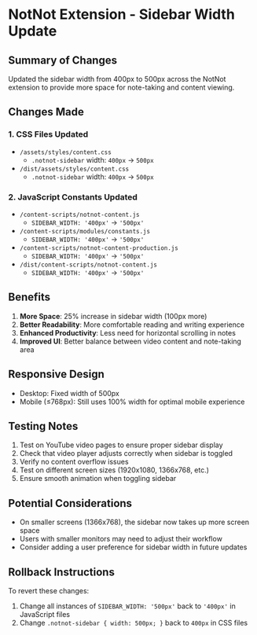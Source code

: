 # NotNot Extension - Sidebar Width Update

## Summary of Changes

Updated the sidebar width from 400px to 500px across the NotNot extension to provide more space for note-taking and content viewing.

## Changes Made

### 1. CSS Files Updated
- `/assets/styles/content.css`
  - `.notnot-sidebar` width: `400px` → `500px`
- `/dist/assets/styles/content.css`
  - `.notnot-sidebar` width: `400px` → `500px`

### 2. JavaScript Constants Updated
- `/content-scripts/notnot-content.js`
  - `SIDEBAR_WIDTH: '400px'` → `'500px'`
- `/content-scripts/modules/constants.js`
  - `SIDEBAR_WIDTH: '400px'` → `'500px'`
- `/content-scripts/notnot-content-production.js`
  - `SIDEBAR_WIDTH: '400px'` → `'500px'`
- `/dist/content-scripts/notnot-content.js`
  - `SIDEBAR_WIDTH: '400px'` → `'500px'`

## Benefits

1. **More Space**: 25% increase in sidebar width (100px more)
2. **Better Readability**: More comfortable reading and writing experience
3. **Enhanced Productivity**: Less need for horizontal scrolling in notes
4. **Improved UI**: Better balance between video content and note-taking area

## Responsive Design

- Desktop: Fixed width of 500px
- Mobile (≤768px): Still uses 100% width for optimal mobile experience

## Testing Notes

1. Test on YouTube video pages to ensure proper sidebar display
2. Check that video player adjusts correctly when sidebar is toggled
3. Verify no content overflow issues
4. Test on different screen sizes (1920x1080, 1366x768, etc.)
5. Ensure smooth animation when toggling sidebar

## Potential Considerations

- On smaller screens (1366x768), the sidebar now takes up more screen space
- Users with smaller monitors may need to adjust their workflow
- Consider adding a user preference for sidebar width in future updates

## Rollback Instructions

To revert these changes:
1. Change all instances of `SIDEBAR_WIDTH: '500px'` back to `'400px'` in JavaScript files
2. Change `.notnot-sidebar { width: 500px; }` back to `400px` in CSS files